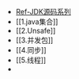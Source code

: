 - [Ref-JDK源码系列](https://mp.weixin.qq.com/mp/appmsgalbum?__biz=MzkxNDEyOTI0OQ==&action=getalbum&album_id=1538024362992254978&scene=173&from_msgid=2247484437&from_itemidx=1&count=3&nolastread=1#wechat_redirect)
- [[1.java集合]]
- [[2.Unsafe]]
- [[3.并发包]]
- [[4.同步]]
- [[5.线程]]
-
